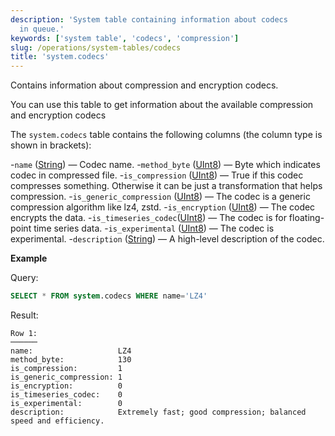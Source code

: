 ```yaml
---
description: 'System table containing information about codecs
  in queue.'
keywords: ['system table', 'codecs', 'compression']
slug: /operations/system-tables/codecs
title: 'system.codecs'
---
```


Contains information about compression and encryption codecs.

You can use this table to get information about the available compression and encryption codecs

The `system.codecs` table contains the following columns (the column type is shown in brackets):

-`name` ([String](../../sql-reference/data-types/string.md)) — Codec name.
-`method_byte` ([UInt8](/sql-reference/data-types/int-uint#integer-ranges)) — Byte which indicates codec in compressed file.
-`is_compression` ([UInt8](/sql-reference/data-types/int-uint#integer-ranges)) — True if this codec compresses something. Otherwise it can be just a transformation that helps compression.
-`is_generic_compression` ([UInt8](/sql-reference/data-types/int-uint#integer-ranges)) — The codec is a generic compression algorithm like lz4, zstd.
-`is_encryption` ([UInt8](/sql-reference/data-types/int-uint#integer-ranges)) — The codec encrypts the data.
-`is_timeseries_codec`([UInt8](/sql-reference/data-types/int-uint#integer-ranges)) — The codec is for floating-point time series data.
-`is_experimental` ([UInt8](/sql-reference/data-types/int-uint#integer-ranges)) — The codec is experimental.
-`description` ([String](../../sql-reference/data-types/string.md)) — A high-level description of the codec.

**Example**

Query:

```sql
SELECT * FROM system.codecs WHERE name='LZ4'
```

Result:

```text
Row 1:
──────
name:                   LZ4
method_byte:            130
is_compression:         1
is_generic_compression: 1
is_encryption:          0
is_timeseries_codec:    0
is_experimental:        0
description:            Extremely fast; good compression; balanced speed and efficiency.
```
